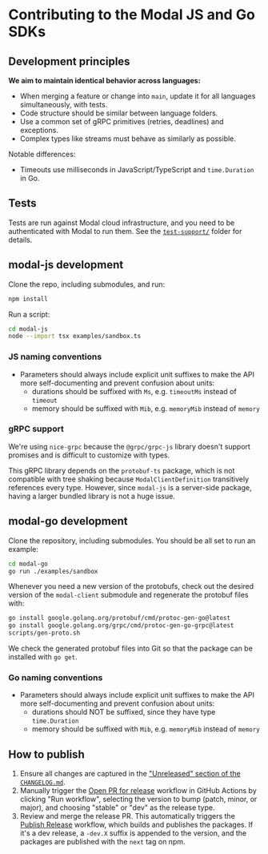 # Contributing to the Modal JS and Go SDKs

## Development principles

**We aim to maintain identical behavior across languages:**

- When merging a feature or change into `main`, update it for all languages simultaneously, with tests.
- Code structure should be similar between language folders.
- Use a common set of gRPC primitives (retries, deadlines) and exceptions.
- Complex types like streams must behave as similarly as possible.

Notable differences:
- Timeouts use milliseconds in JavaScript/TypeScript and `time.Duration` in Go.

## Tests

Tests are run against Modal cloud infrastructure, and you need to be authenticated with Modal to run them. See the [`test-support/`](./test-support) folder for details.

## modal-js development

Clone the repo, including submodules, and run:

```bash
npm install
```

Run a script:

```bash
cd modal-js
node --import tsx examples/sandbox.ts
```

### JS naming conventions

- Parameters should always include explicit unit suffixes to make the API more self-documenting and prevent confusion about units:
  - durations should be suffixed with `Ms`, e.g. `timeoutMs` instead of `timeout`
  - memory should be suffixed with `Mib`, e.g. `memoryMib` instead of `memory`

### gRPC support

We're using `nice-grpc` because the `@grpc/grpc-js` library doesn't support promises and is difficult to customize with types.

This gRPC library depends on the `protobuf-ts` package, which is not compatible with tree shaking because `ModalClientDefinition` transitively references every type. However, since `modal-js` is a server-side package, having a larger bundled library is not a huge issue.

## modal-go development

Clone the repository, including submodules. You should be all set to run an example:

```bash
cd modal-go
go run ./examples/sandbox
```

Whenever you need a new version of the protobufs, check out the desired version of the `modal-client` submodule and regenerate the protobuf files with:

```bash
go install google.golang.org/protobuf/cmd/protoc-gen-go@latest
go install google.golang.org/grpc/cmd/protoc-gen-go-grpc@latest
scripts/gen-proto.sh
```

We check the generated protobuf files into Git so that the package can be installed with `go get`.

### Go naming conventions

- Parameters should always include explicit unit suffixes to make the API more self-documenting and prevent confusion about units:
  - durations should NOT be suffixed, since they have type `time.Duration`
  - memory should be suffixed with `Mib`, e.g. `memoryMib` instead of `memory`

## How to publish

1. Ensure all changes are captured in the ["Unreleased" section of the `CHANGELOG.md`](https://github.com/modal-labs/libmodal/blob/main/CHANGELOG.md#unreleased).
2. Manually trigger the [Open PR for release](https://github.com/modal-labs/libmodal/actions/workflows/release.yaml) workflow in GitHub Actions by clicking "Run workflow", selecting the version to bump (patch, minor, or major), and choosing "stable" or "dev" as the release type.
3. Review and merge the release PR. This automatically triggers the [Publish Release](https://github.com/modal-labs/libmodal/actions/workflows/publish.yaml) workflow, which builds and publishes the packages. If it's a dev release, a `-dev.X` suffix is appended to the version, and the packages are published with the `next` tag on npm.
